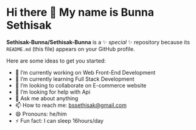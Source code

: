 # Hi there 👋 My name is Bunna Sethisak


**Sethisak-Bunna/Sethisak-Bunna** is a ✨ _special_ ✨ repository because its `README.md` (this file) appears on your GitHub profile.

Here are some ideas to get you started:

- 🔭 I’m currently working on Web Front-End Development
- 🌱 I’m currently learning Full Stack Development
- 👯 I’m looking to collaborate on E-commerce website
- 🤔 I’m looking for help with Api
- 💬 Ask me about anything
- 📫 How to reach me: bssethisak@gmail.com
- 😄 Pronouns: he/him
- ⚡ Fun fact: I can sleep 16hours/day
